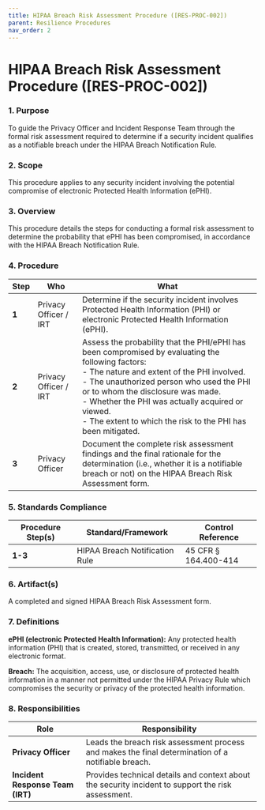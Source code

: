 ```yaml
---
title: HIPAA Breach Risk Assessment Procedure ([RES-PROC-002])
parent: Resilience Procedures
nav_order: 2
---
```


# HIPAA Breach Risk Assessment Procedure ([RES-PROC-002])

### 1. Purpose

To guide the Privacy Officer and Incident Response Team through the formal risk assessment required to determine if a security incident qualifies as a notifiable breach under the HIPAA Breach Notification Rule.

### 2. Scope

This procedure applies to any security incident involving the potential compromise of electronic Protected Health Information (ePHI).

### 3. Overview

This procedure details the steps for conducting a formal risk assessment to determine the probability that ePHI has been compromised, in accordance with the HIPAA Breach Notification Rule.

### 4. Procedure

| **Step** | **Who**                      | **What**                                                                                                                                                                                                                         |
| -------- | ---------------------------- | -------------------------------------------------------------------------------------------------------------------------------------------------------------------------------------------------------------------------------- |
| **1**    | Privacy Officer / IRT        | Determine if the security incident involves Protected Health Information (PHI) or electronic Protected Health Information (ePHI).                                                                                                   |
| **2**    | Privacy Officer / IRT        | Assess the probability that the PHI/ePHI has been compromised by evaluating the following factors: <br> - The nature and extent of the PHI involved. <br> - The unauthorized person who used the PHI or to whom the disclosure was made. <br> - Whether the PHI was actually acquired or viewed. <br> - The extent to which the risk to the PHI has been mitigated. |
| **3**    | Privacy Officer              | Document the complete risk assessment findings and the final rationale for the determination (i.e., whether it is a notifiable breach or not) on the HIPAA Breach Risk Assessment form.                                            |

### 5. Standards Compliance

| **Procedure Step(s)** | **Standard/Framework**        | **Control Reference**     |
| --------------------- | ----------------------------- | ------------------------- |
| **1-3**               | HIPAA Breach Notification Rule| 45 CFR § 164.400-414      |

### 6. Artifact(s)

A completed and signed HIPAA Breach Risk Assessment form.

### 7. Definitions

**ePHI (electronic Protected Health Information):** Any protected health information (PHI) that is created, stored, transmitted, or received in any electronic format.

**Breach:** The acquisition, access, use, or disclosure of protected health information in a manner not permitted under the HIPAA Privacy Rule which compromises the security or privacy of the protected health information.

### 8. Responsibilities

| **Role**            | **Responsibility**                                                                                             |
| ------------------- | -------------------------------------------------------------------------------------------------------------- |
| **Privacy Officer** | Leads the breach risk assessment process and makes the final determination of a notifiable breach.             |
| **Incident Response Team (IRT)** | Provides technical details and context about the security incident to support the risk assessment. |
